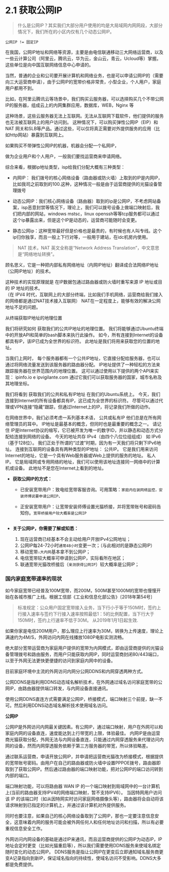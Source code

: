 # 2.1 获取公网IP

> 什么是公网IP？其实我们大部分用户使用的均是大局域网内网网段，大部分情况下，我们所在的小区内仅有几个动态公网IP。

`公网IP != 固定IP`



在我国，公网IP地址和网络等资源，主要是由电信联通移动三大网络运营商，以及一些云计算公司（阿里云，腾讯云，华为云，金山云，青云，Ucloud等）掌握。这些单位是向中国互联网络信息中心申请的。

当然，普通的企业和公司要开展计算机和网络业务，也是可以申请公网IP的（需要向三大运营商申请），由于公网IP的宽带价格非常贵，小型企业，个人用户，家庭用户都用不到。

比如，在阿里云腾讯云等场景中，我们购买云服务器，可以选择购买几个不带公网IP的服务器，组成云上的内网集群应用，数据库，WEB，Nginx 等

这种场景，这些云服务器无法上互联网。无法从互联网下载软件，他们提供的服务也无法被互联网上的用户访问到。 
这种情况下，可以购买弹性公网IP（EIP）和 NAT 网关和SLB等产品。通过这些，可以仅将真正需要对外提供服务的应用（比如http网站）暴露到互联网上。


如果购买不带弹性公网IP的机器，机器会分配一个私网IP，

做为企业用户和个人用户，一般我们要找运营商来申请网络。

综合来看，根据ip地址类型，isp给我们分配大概有三种类型：

- 内网IP： 我们拨号的核心网络设备（路由器或防火墙）上取到的IP是内网IP，比如我司之前取到的100.这种，这种情况一般是由于运营商提供的光猫设备管理拨号

- 动态公网IP：我们核心网络设备（路由器）取到的ip是公网IP，不考虑网站备案，isp恶意封禁等情况下，理论上，我们可以拨号设备上做端口映射后，我们把内部的网站，windows  mstsc，linux openssh等等tcp服务都可以通过这个ip暴露出来，但是这个IP是动态的，运营商可能随时会变更。

- 静态公网ip：这种宽带最好但是价格也是最贵的，有时候也有人叫专线。这个ip归你独享，而且一般上下行对等，一般用于建站，在idc机房内使用。


> NAT 技术，NAT 英文全称是“Network Address Translation”，中文意思是“网络地址转换”。

顾名思义，它是一种把内部私有网络地址（内网IP地址）翻译成合法网络IP地址（公网IP地址）的技术。

这种技术的实现原理就是  在IP数据包通过路由器或防火墙时重写来源 IP 地址或目的 IP 地址的技术。	
（在 IPV4 时代，互联网上的大部分终端，比如我们手机网络，运营商给我们接入的网络都是通过NAT技术接入互联网）
NAT在一定程度上，能够有效的解决公网地址不足的问题。



从终端获取IP地址的地理位置


我们将研究如何 获取我们的公共IP地址的地理位置。 我们将能够通过Ubuntu终端中的开放API和简单的bash脚本来执行此操作。
如今，所有连接到Internet的设备都具有IP，该IP已成为全世界的标识符。 此地址是我们将用来获取您的位置的地址。


当我们上网时， 每个服务器都有一个公共IP地址，它直接分配给服务器，也可以通过将网络流量发送到该服务器的路由器分配。
IP地址提供了一种轻松的方法来跟踪服务器在世界范围内的地理位置。 这可以通过使用以下提供的两个API来实现： ipinfo.io e ipvigilante.com 通过它我们可以获取服务器的国家，城市名称及其地理坐标。

我们将看到 获取我们的公共和私有IP地址 在我们的Ubuntu系统上。 今天，我们连接到Internet的所有设备都具有IP，这已成为全世界的标识符。 
尽管可以通过代理或VPN连接“隐藏”跟踪，但通过Internet上的IP，将记录我们所做的动作。

在网络世界中，我们必须考虑一系列基本术语， 公共或私有IP 他们总是在所有网络管理员的耳中。 IP地址是最基本的概念，但同时也是最重要的概念之一。 请记住 IP是Internet协议的缩写，它已被开发为唯一的数字ID，并以静态和动态方式分配给连接到网络的设备。
今天的地址共存 IPv4（由四个八位位组组成） 如 IPv6（基于128位）。 我们正处于所谓的“过渡”时期，因为有一天我们将只剩下IPv6地址。
连接到互联网的设备具有两种类型的IP地址：
公共IP。 它是我们用来访问Internet的地址，它是一个具有Web服务器或Web上提供的服务的地址。
私人IP。 它是局域网或专用网络的地址，我们可以使用该地址连接同一网络中的计算机或设备。 此地址不是您在Internet上看到的地址。




- **获取公网IP的方式：**

  - 已安装宽带用户：致电给宽带客服咨询。可用策略：`家庭内在装网络监控，安装师傅说要申请公网IP`、

  - 正安装宽带用户：让宽带安装师傅设置光猫桥接，并将宽带账号和密码告知你。`宽带桥接用户较大概率是公网IP`

    <hr>

- **关于公网IP，你需要了解或知悉：**

  1. 现在运营商已经基本不会主动给用户开放IPv4公网地址；
  2. 公网IP每24-72小时`通常48小时`变更一次；（与此相对的是静态公网IP）
  3. 移动宽带`⚠️大内网`基本拿不到公网iP；
  4. 电信宽带较大概率可申请到公网IP，实际看所在地区；
  5. 联通宽带光猫改桥接后（`亲测获得公网IP`）较大概率是公网IP；



### 国内家庭宽带速率的现状

如今家庭宽带已经普及100M宽带，而200M，500M甚至1000M的宽带也慢慢开始在各城市推广上线。根据工信部《工业和信息化部公告》〔2018年第54号〕

> 标准规定：公众用户固定宽带接入业务，当下行小于等于150M时，签约上行接入速率与签约下行接入速率按照最低1：5的比例配置，当下行大于150M时，签约上行速率不低于30M。
从2019年1月1日起生效.

如果你家是电信200M用户，那么理应上行速率为30M，转换为上传速度，理论上满速约为4M/S，外网访问内网在线播放1080P电影实测流畅。

绝大部分宽带运营商为家庭用户提供的宽带为内网模式，即由运营商提供的光猫设备管理拨号和路由服务，而用户只能获取内网IP，同时运营商封闭80/443端口，以至于外网无法更快更便捷的访问到家庭内网中的设备。

目前家庭环境中主流的外网访问内网分公网DDNS和内网穿透两种方式。

公网DDNS是指利用DDNS动态域名解析技术，在外网通过域名访问家庭宽带的公网IP，由路由器提供端口转发，与内网设备直接通讯。

使用公网DDNS直连方式需要满足公网IP，桥接模式，端口映射三个前提，缺一不可。然后利用DDNS动态域名解析技术使用域名访问。


**公网IP**

公网IP是外网访问内网最关键因素。有公网IP，通过端口映射，用户在外网可以和家庭内网的设备直连，速度能达到上行带宽的上限，体验最佳。
内网IP是由运营商光猫获取分配，外网无法与内网设备直连，只能通过内网穿透服务来代理访问内网的设备，然而内网穿透服务依赖于第三方服务器的带宽，所以体验略差。

通过联系运营商，申请开放公网IP，并申请把运营商光猫改为桥接模式，根据提供的宽带账号密码。由用户在自己的路由器或防火墙中设置PPPOE拨号，路由器即取到了获取公网IP。然后通过路由器的端口映射功能，把对公网IP的端口访问转到内部的端口。

端口映射功能，可以将路由器 WAN IP 的一个端口映射到局域网中的一台计算机上(当前的路由器支持IPV4的网络端口映射，暂不支持IPV6）。
当因特网用户访问该 IP 的该端口时（如从因特网实时访问家庭网络摄像头等），路由器将会自动将该请求映射到已指定的计算机上，并通过该计算机对外提供服务。

同时也要注意，如果自己的核心网络设备取到了公网IP，那也一定要注意信息安全，这意味着内网的服务可能会被外网任何人和任何地址访问和扫描，所以有必要重视信息安全工作。

外网访问内网设备的基础是通过IP来通讯，而且运营商提供的公网IP为动态IP，IP地址会定时更变（比如光猫重启等），所以我们需要使用DDNS服务来使域名绑定随时变化的动态公网IP。
DDNS服务是指让公网IP在更变后立即通知域名服务商更变A记录指向到新IP，保证域名指向的持续性，使域名访问不受影响。DDNS大多都是免费提供。
